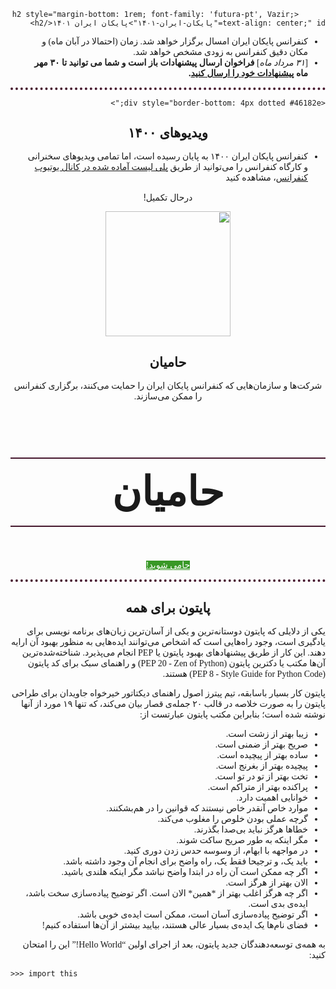<div style="direction: rtl; text-align: right; font-family: 'futura-pt', Vazir;">
  <div style="border-bottom: 4px dotted #46182e;">

          <h2 style="margin-bottom: 1rem; font-family: 'futura-pt', Vazir; text-align: center;" id="پایکان-ایران-۱۴۰۱">پایکان ایران ۱۴۰۱</h2>
<ul style="padding-right: 2em;">
  <li>کنفرانس پایکان ایران امسال برگزار خواهد شد. زمان (احتمالا در آبان ماه) و مکان دقیق کنفرانس به زودی مشخص خواهد شد.</li>
  <li>[<em>۳۱ مرداد ماه</em>] <strong>فراخوان ارسال پیشنهادات باز است و شما می توانید تا ۳۰ مهر ماه <a href="/2022/fa/proposal">پیشنهادات خود را ارسال کنید</a>.</strong></li>
</ul>
</div>  
  
  <div class="u-vskip-3"></div>


    <div style="border-bottom: 4px dotted #46182e;">
<h2 style="margin-bottom: 1rem; font-family: 'futura-pt', Vazir; text-align: center;" id="ویدیوهای-۱۴۰۰">ویدیوهای ۱۴۰۰</h2>
<ul style="padding-right: 2em;">
  <li>کنفرانس پایکان ایران ۱۴۰۰ به پایان رسیده است، اما تمامی ویدیوهای سخنرانی و کارگاه کنفرانس را می‌توانید از طریق <a href="https://www.youtube.com/playlist?list=PLS_yN8E1mjBM9jJp511MeuE_acvi7Li2u">پلی لیست آماده شده در کانال یوتیوب کنفرانس</a>، مشاهده کنید</li>
</ul>
</div>  
</div>  
  

<div class="u-vskip-3"></div>


<div style="border-bottom: 4px dotted #46182e;">
<div style="text-align: center; direction: rtl;">
      <p>
      درحال تکمیل!
    </p>
      <a href="/2022/fa/sponsors.html">
          <img src="/2022/assets/images/sponsors-icon.svg" width="200" height="200" alt="">
        </a>
        <h2 style="margin-bottom: 1rem; font-family: 'futura-pt', Vazir;">حامیان</h2>
        <p style="font-family: 'futura-pt', Vazir;">
          شرکت‌ها و سازمان‌هایی که کنفرانس پایکان ایران را حمایت می‌کنند، برگزاری کنفرانس را ممکن می‌سازند.
        </p>
</div>


<div class="sponsor-level">
      <h2 style="font-family: 'futura-pt', Vazir;">حامیان</h2>
      <p><a href="/2022/fa/sponsors-apply.html" class="btn" style="font-family: 'futura-pt', Vazir; border-color: #389826; color: #FFF; background: #389826;">!حامی شوید</a></p>
</div>
</div>



<!--   Sponsorship Page -->

<style>
  
.sponsor-level {
  text-align: center;
  width: 100%;
}

.sponsor-level h2{
  font-size: 4rem;
  padding: 1rem;
  border-top: 2px solid #46182e;
  border-bottom: 2px solid #46182e;
}
</style>

  
 <div class="u-vskip-3"></div>
 
  
<div style="direction: rtl; text-align: right; font-family: 'futura-pt', Vazir;">
<h2 style="margin-bottom: 1rem; font-family: 'futura-pt', Vazir; text-align: center;" id="پایتون-برای-همه">پایتون برای همه</h2>
<p>یکی از دلایلی که پایتون دوستانه‌ترین و یکی از آسان‌ترین زبان‌های برنامه نویسی برای یادگیری است، وجود راه‌هایی است که اشخاص می‌توانند ایده‌هایی به منظور بهبود آن ارایه دهند. این کار از طریق پیشنهادهای بهبود پایتون یا PEP انجام می‌پذیرد. شناخته‌شده‌ترین آن‌ها مکتب یا دکترین پایتون (PEP 20 - Zen of Python) و راهنمای سبک برای کد پایتون (PEP 8 - Style Guide for Python Code) هستند.</p>

<p>پایتون کار بسیار باسابقه، تیم پیترز اصول راهنمای دیکتاتور خیرخواه جاویدان برای طراحی پایتون را به صورت خلاصه در قالب ۲۰ جمله‌ی قصار بیان می‌کند، که تنها ۱۹ مورد از آنها نوشته شده است؛ بنابراین مکتب پایتون عبارتست از:</p>

<ul style="padding-right: 2em;">
  <li>زیبا بهتر از زشت است.</li>
  <li>صریح بهتر از ضمنی است.</li>
  <li>ساده بهتر از پیچیده است.</li>
  <li>پیچیده بهتر از بغرنج است.</li>
  <li>تخت بهتر از تو در تو است.</li>
  <li>پراکنده بهتر از متراکم است.</li>
  <li>خوانایی اهمیت دارد.</li>
  <li>موارد خاص آنقدر خاص نیستند که قوانین را در هم‌بشکنند.</li>
  <li>گرچه عملی بودن خلوص را مغلوب می‌کند.</li>
  <li>خطاها هرگز نباید بی‌صدا بگذرند.</li>
  <li>مگر اینکه به طور صریح ساکت شوند.</li>
  <li>در مواجهه با ابهام، از وسوسه حدس زدن دوری کنید.</li>
  <li>باید یک، و ترجیحا فقط یک، راه واضح برای انجام آن وجود داشته باشد.</li>
  <li>اگر چه ممکن است آن راه در ابتدا واضح نباشد مگر اینکه هلندی باشید.</li>
  <li>الان بهتر از هرگز است.</li>
  <li>اگر چه هرگز اغلب بهتر از *همین* الان است.
اگر توضیح پیاده‌سازی سخت باشد، ایده‌ی بدی است.</li>
  <li>اگر توضیح پیاده‌سازی آسان است، ممکن است ایده‌ی خوبی باشد.</li>
  <li>فضای نام‌ها یک ایده‌ی بسیار عالی هستند، بیایید بیشتر از آن‌ها استفاده کنیم!</li>
</ul>

<p>به همه‌ی توسعه‌دهندگان جدید پایتون، بعد از اجرای اولین “Hello World!” این را امتحان کنید: 
  </p> 


</div>
<p><code class="language-plaintext highlighter-rouge">&gt;&gt;&gt; import this</code></p>

<div class="u-vskip-3"></div>

